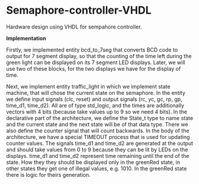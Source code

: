 # Semaphore-controller-VHDL
Hardware design using VHDL for sempahore controller.

**Implementation**

Firstly, we implemented entity bcd_to_7seg that converts BCD code to output for 7 segment display, so that the counting of the time left during the green light can be displayed on its 7 segment LED displays. Later, we will use two of these blocks, for the two displays we have for the display of time.

Next, we implement entity traffic_light in which we implement state machine, that will chose the current state on the semaphore. In the entity we define input signals (clc, reset) and output signals (rc, yc, gc, rp, gp, time_d1, time_d2). All are of type std_logic, and the times are additionally vectors with 4 bits (because take values up to 9 so we need 4 bits). In the declarative part of the architecture, we define the State_t type to name state and the current state and the next state will be of that data type. There we also define the counter signal that will count backwards. In the body of the architecture, we have a special TIMEOUT process that is used for updating counter values. The signals time_d1 and time_d2 are generated at the output and should take values from 0 to 9 because they can be lit by LEDs on the displays. time_d1 and time_d2 represent time remaining until the end of the state. How they they should be displayed only in the greenRed state, in other states they get one of illegal values, e.g. 1010. In the greenRed state there is logic for theirs generation.
